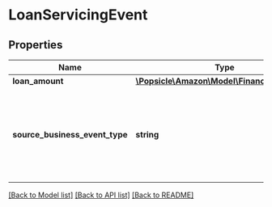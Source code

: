# LoanServicingEvent

## Properties
Name | Type | Description | Notes
------------ | ------------- | ------------- | -------------
**loan_amount** | [**\Popsicle\Amazon\Model\Finances\Currency**](Currency.md) |  | [optional] 
**source_business_event_type** | **string** | The type of event.  Possible values:  * LoanAdvance  * LoanPayment  * LoanRefund | [optional] 

[[Back to Model list]](../../README.md#documentation-for-models) [[Back to API list]](../../README.md#documentation-for-api-endpoints) [[Back to README]](../../README.md)

